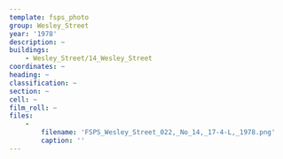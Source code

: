 ```yaml
---
template: fsps_photo
group: Wesley_Street
year: '1978'
description: ~
buildings:
    - Wesley_Street/14_Wesley_Street
coordinates: ~
heading: ~
classification: ~
section: ~
cell: ~
film_roll: ~
files:
    -
        filename: 'FSPS_Wesley_Street_022,_No_14,_17-4-L,_1978.png'
        caption: ''
---
```

